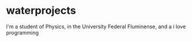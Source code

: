 # waterprojects
I'm a student of Physics, in the University Federal Fluminense, and a i love programming
